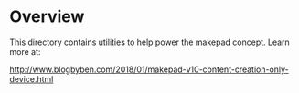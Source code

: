 Overview
========

This directory contains utilities to help power the makepad
concept. Learn more at:

http://www.blogbyben.com/2018/01/makepad-v10-content-creation-only-device.html